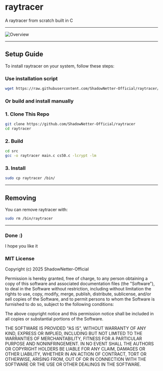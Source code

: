 # raytracer

A raytracer from scratch built in C 

---

![Overview](screenshots/overview.gif)

---

## Setup Guide

To install raytracer on your system, follow these steps:

### Use installation script

```bash
wget https://raw.githubusercontent.com/ShadowNetter-Official/raytracer/main/install.sh && sh install.sh
```

### Or build and install manually

### 1. Clone This Repo

```bash
git clone https://github.com/ShadowNetter-Official/raytracer
cd raytracer
```
### 2. Build

```bash
cd src
gcc -o raytracer main.c cs50.c -lcrypt -lm
```

### 3. Install

```bash
sudo cp raytracer /bin/
```

---

## Removing

You can remove raytracer with:

```bash
sudo rm /bin/raytracer
```

---

### Done :)

I hope you like it

### MIT License

Copyright (c) 2025 ShadowNetter-Official

Permission is hereby granted, free of charge, to any person obtaining a copy
of this software and associated documentation files (the "Software"), to deal
in the Software without restriction, including without limitation the rights
to use, copy, modify, merge, publish, distribute, sublicense, and/or sell
copies of the Software, and to permit persons to whom the Software is
furnished to do so, subject to the following conditions:

The above copyright notice and this permission notice shall be included in all
copies or substantial portions of the Software.

THE SOFTWARE IS PROVIDED "AS IS", WITHOUT WARRANTY OF ANY KIND, EXPRESS OR
IMPLIED, INCLUDING BUT NOT LIMITED TO THE WARRANTIES OF MERCHANTABILITY,
FITNESS FOR A PARTICULAR PURPOSE AND NONINFRINGEMENT. IN NO EVENT SHALL THE
AUTHORS OR COPYRIGHT HOLDERS BE LIABLE FOR ANY CLAIM, DAMAGES OR OTHER
LIABILITY, WHETHER IN AN ACTION OF CONTRACT, TORT OR OTHERWISE, ARISING FROM,
OUT OF OR IN CONNECTION WITH THE SOFTWARE OR THE USE OR OTHER DEALINGS IN THE
SOFTWARE.
